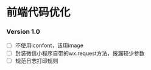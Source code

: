 # 前端代码优化

### Version 1.0

- [ ]  不使用iconfont，该用image
- [ ]  封装微信小程序自带的wx.request方法，报漏较少参数
- [ ]  规范日志打印规则

